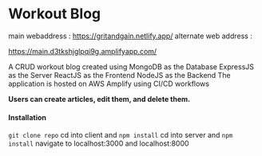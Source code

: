 # Workout Blog

main webaddress : https://gritandgain.netlify.app/
alternate web address : 

https://main.d3tkshjglpqi9g.amplifyapp.com/

A CRUD workout blog created using 
MongoDB as the Database
ExpressJS as the Server
ReactJS as the Frontend
NodeJS as the Backend
The application is hosted on AWS Amplify using CI/CD workflows

**Users can create articles, edit them, and delete them.**


#### Installation
`git clone repo`
cd into client and
`npm install`
cd into server and
`npm install`
navigate to localhost:3000 and localhost:8000

